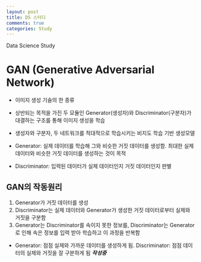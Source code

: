 ```yaml
---
layout: post
title: DS 스터디
comments: true
categories: Study
---
```

Data Science Study

# GAN (Generative Adversarial Network)
- 이미지 생성 기술의 한 종류
- 상반되는 목적을 가진 두 모듈인 Generator(생성자)와 Discriminator(구분자)가 대결하는 구조를 통해 이미지 생성을 학습
- 생성자와 구분자, 두 네트워크를 적대적으로 학습시키는 비지도 학습 기반 생성모델  
  
- Generator: 실제 데이터를 학습해 그와 비슷한 거짓 데이터를 생성함. 최대한 실제 데이터와 비슷한 거짓 데이터를 생성하는 것이 목적
- Discriminator: 입력된 데이터가 실제 데이터인지 거짓 데이터인지 판별
  
## GAN의 작동원리
1. Generator가 거짓 데이터를 생성
2. Discriminator는 실제 데이터와 Generator가 생성한 거짓 데이터로부터 실제와 거짓을 구분함
3. Generator는 Discriminator를 속이지 못한 정보를, Discriminator는 Generator로 인해 속은 정보를 입력 받아 학습하고 이 과정을 반복함 

- Generator: 점점 실제와 가까운 데이터를 생성하게 됨. Discriminator: 점점 데이터의 실제와 거짓을 잘 구분하게 됨
***작성중***